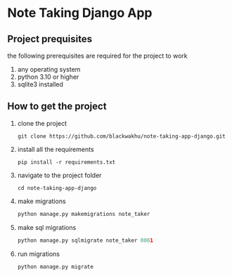 # Note Taking Django App
## Project prequisites
the following prerequisites are required for the project to work
1. any operating system
2. python 3.10 or higher
3. sqlite3 installed
## How to get the project
1. clone the project
   ```git
   git clone https://github.com/blackwakhu/note-taking-app-django.git
   ```
2. install all the requirements
   ```pip
   pip install -r requirements.txt
   ```
4. navigate to the project folder
   ```shell
   cd note-taking-app-django
   ```
5. make migrations
   ```python
   python manage.py makemigrations note_taker
   ```
6. make sql migrations
   ```python
   python manage.py sqlmigrate note_taker 0001
   ```
7. run migrations
   ```python
   python manage.py migrate
   ```
